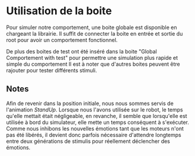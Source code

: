 Utilisation de la boite
=======================

Pour simuler notre comportement, une boite globale est disponible en chargeant
la librairie. Il suffit de connecter la boite en entrée et sortie du root pour
avoir un comportement fonctionnel.

De plus des boites de test ont été inséré dans la boite "Global Comportement with test"
pour permettre une simulation plus rapide et simple du comportement
Il est à noter que d'autres boites peuvent être rajouter pour tester différents
stimuli.

Notes
-----
Afin de revenir dans la position initiale, nous nous sommes servis de
l'animation *StandUp*. Lorsque nous l'avons utilisée sur le robot, le temps
qu'elle mettait était négligeable, en revanche, il semble que lorsqu'elle est
utilisée à bord du simulateur, elle mette un temps conséquent à s'exécuter.
Comme nous inhibons les nouvelles émotions tant que les moteurs n'ont pas été
libérés, il devient donc parfois nécessaire d'attendre longtemps entre deux
générations de stimulis pour réellement déclencher des émotions.